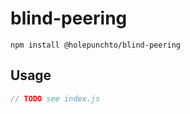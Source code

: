 # blind-peering

```
npm install @holepunchto/blind-peering
```

## Usage

``` js
// TODO see index.js
```

